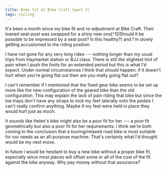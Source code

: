 ```yaml
---
title: Bike fit at Bike Craft (part 2)
tags: cycling
---
```


It's been a month since my bike fit and re-adjustment at Bike Craft. Their loaned seat-post was swapped for a shiny new one[^1](Should it be possible to be impressed by a seat post? Is this healthy?) and I'm slowly getting accustomed to the riding position.

I have not gone for any very long rides --- nothing longer than my usual trips from Haymarket station or BJJ class. There is still the slightest hint of pain when I push the limits for an extended period but this is what I'd expect. Under normal circumstances I think that *should* happen: if it doesn't hurt when you're going flat out then are you really going flat out?

I can't remember if I mentioned that the fixed gear bike seems to be set up more like the new configuration of the geared bike than the old configuration. This may explain the lack of pain riding that bike but since the toe traps don't have any straps to lock my feet laterally onto the pedals I can't really confirm anything. Maybe if my feet were held in place they would hurt just as much.

It sounds like Helen's bike might also be a poor fit for her --- a poor fit geometrically but also a poor fit for her requirements. I think we're both coming to the conclusion that a touring/relaxed road bike is most suitable for our needs as an all-purpose machine. That's certainly what I'd thought would be my next move.

In future I would be hesitant to buy a new bike without a proper bike fit, especially since most places will offset some or all of the cost of the fit against the bike anyway. Why pay money without that assurance?

